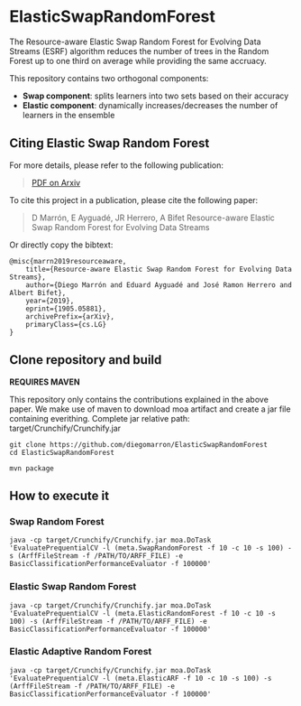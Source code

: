 # ElasticSwapRandomForest
The Resource-aware Elastic Swap Random Forest for Evolving Data Streams (ESRF) algorithm reduces the number of trees in the Random Forest up to one third on average while providing the same accruacy.

This repository contains two orthogonal components:
+ **Swap component**: splits learners into two sets based on their accuracy
+ **Elastic component**: dynamically increases/decreases the number of learners in the ensemble






## Citing Elastic Swap Random Forest

For more details, please refer to the following publication:
> [PDF on Arxiv](https://arxiv.org/pdf/1905.05881.pdf)

To cite this project in a publication, please cite the following paper:
> D Marrón, E Ayguadé, JR Herrero, A Bifet
> Resource-aware Elastic Swap Random Forest for Evolving Data Streams

Or directly copy the bibtext:
```
@misc{marrn2019resourceaware,
    title={Resource-aware Elastic Swap Random Forest for Evolving Data Streams},
    author={Diego Marrón and Eduard Ayguadé and José Ramon Herrero and Albert Bifet},
    year={2019},
    eprint={1905.05881},
    archivePrefix={arXiv},
    primaryClass={cs.LG}
}
```


## Clone repository and build

**REQUIRES MAVEN**

This repository only contains the contributions explained in the above paper. We make use of maven to download moa artifact and create a jar file containing everithing.
Complete jar relative path: target/Crunchify/Crunchify.jar



```
git clone https://github.com/diegomarron/ElasticSwapRandomForest
cd ElasticSwapRandomForest

mvn package

```

## How to execute it


### Swap Random Forest

```
java -cp target/Crunchify/Crunchify.jar moa.DoTask 'EvaluatePrequentialCV -l (meta.SwapRandomForest -f 10 -c 10 -s 100) -s (ArffFileStream -f /PATH/TO/ARFF_FILE) -e BasicClassificationPerformanceEvaluator -f 100000'

```


### Elastic Swap Random Forest

```
java -cp target/Crunchify/Crunchify.jar moa.DoTask 'EvaluatePrequentialCV -l (meta.ElasticRandomForest -f 10 -c 10 -s 100) -s (ArffFileStream -f /PATH/TO/ARFF_FILE) -e BasicClassificationPerformanceEvaluator -f 100000'

```

### Elastic Adaptive Random Forest

```
java -cp target/Crunchify/Crunchify.jar moa.DoTask 'EvaluatePrequentialCV -l (meta.ElasticARF -f 10 -c 10 -s 100) -s (ArffFileStream -f /PATH/TO/ARFF_FILE) -e BasicClassificationPerformanceEvaluator -f 100000'

```







